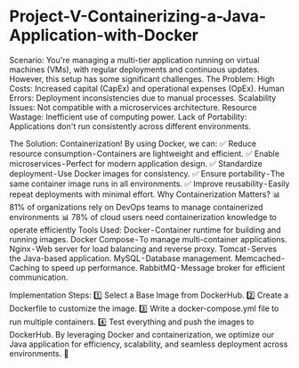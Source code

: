 # Project-V-Containerizing-a-Java-Application-with-Docker
Scenario:
You're managing a multi-tier application running on virtual machines (VMs), with regular deployments and continuous updates. However, this setup has some significant challenges.
The Problem:
High Costs: Increased capital (CapEx) and operational expenses (OpEx).
Human Errors: Deployment inconsistencies due to manual processes.
Scalability Issues: Not compatible with a microservices architecture.
Resource Wastage: Inefficient use of computing power.
Lack of Portability: Applications don't run consistently across different environments.

The Solution: Containerization!
By using Docker, we can:
✅ Reduce resource consumption - Containers are lightweight and efficient.
✅ Enable microservices - Perfect for modern application design.
✅ Standardize deployment - Use Docker images for consistency.
✅ Ensure portability - The same container image runs in all environments.
✅ Improve reusability - Easily repeat deployments with minimal effort.
Why Containerization Matters?
📊 81% of organizations rely on DevOps teams to manage containerized environments
📊 78% of cloud users need containerization knowledge to operate efficiently
Tools Used:
Docker - Container runtime for building and running images.
Docker Compose - To manage multi-container applications.
Nginx - Web server for load balancing and reverse proxy.
Tomcat - Serves the Java-based application.
MySQL - Database management.
Memcached - Caching to speed up performance.
RabbitMQ - Message broker for efficient communication.

Implementation Steps:
1️⃣ Select a Base Image from DockerHub.
2️⃣ Create a Dockerfile to customize the image.
3️⃣ Write a docker-compose.yml file to run multiple containers.
4️⃣ Test everything and push the images to DockerHub.
By leveraging Docker and containerization, we optimize our Java application for efficiency, scalability, and seamless deployment across environments. 🚀
